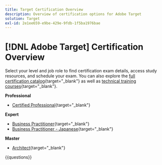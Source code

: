 ```yaml
---
title: Target Certification Overview
description: Overview of certification options for Adobe Target
solution: Target
exl-id: 2e1ee659-e9be-429e-9fdb-1f5ba1976bae
---
```

# [!DNL Adobe Target] Certification Overview

Select your level and job role to find certification exam details, access study resources, and schedule your exam. You can also explore the [full certification catalog](https://certification.adobe.com/certifications){target="_blank"} as well as [technical training courses](https://certification.adobe.com/courses/?/courses){target="_blank"}.

**Professional**

* [Certified Professional](https://certification.adobe.com/certification/target-business-practitioner-professional){target="_blank"} <!--AD0-E408-->

**Expert**

* [Business Practitioner](https://certification.adobe.com/certification/target-business-practitioner-expert){target="_blank"} <!--AD0-E406-->
* [Business Practitioner - Japanese](https://certification.adobe.com/certification/target-business-practitioner-expert){target="_blank"} <!--AD0-E406-J-->

**Master**

* [Architect](https://certification.adobe.com/certification/target-architect-master){target="_blank"} <!--AD0-E409-->

{{questions}}

